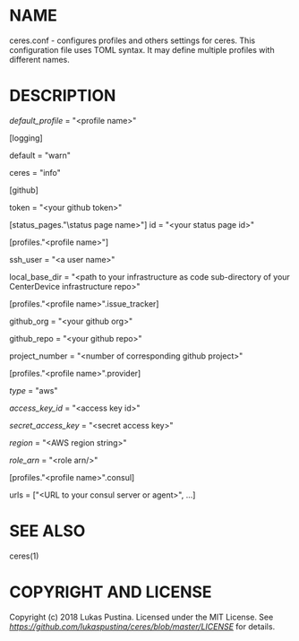 # NAME

ceres.conf - configures profiles and others settings for ceres. This configuration file uses TOML syntax. It may define multiple profiles with different names.

# DESCRIPTION

*default_profile* = "\<profile name\>"

[logging]

default = "warn"

ceres = "info"

[github]

token = "\<your github token\>"

[status_pages."\status page name\>"]
id = "\<your status page id\>"

[profiles."\<profile name\>"]

ssh_user = "\<a user name\>"

local_base_dir = "\<path to your infrastructure as code sub-directory of your CenterDevice infrastructure repo\>"

[profiles."\<profile name\>".issue_tracker]

github_org = "\<your github org\>"

github_repo = "\<your github repo\>"

project_number = "\<number of corresponding github project\>"

[profiles."\<profile name\>".provider]

*type* = "aws"

*access_key_id* = "\<access key id\>"

*secret_access_key* = "\<secret access key\>"

*region* = "\<AWS region string\>"

*role_arn* = "\<role arn/>"

[profiles."\<profile name\>".consul]

urls = ["\<URL to your consul server or agent\>", ...]



# SEE ALSO
  ceres(1)

# COPYRIGHT AND LICENSE

Copyright (c) 2018 Lukas Pustina. Licensed under the MIT License. See *https://github.com/lukaspustina/ceres/blob/master/LICENSE* for details.

